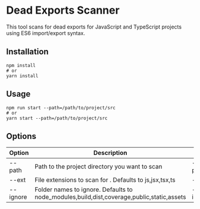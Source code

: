 # Dead Exports Scanner

This tool scans for dead exports for JavaScript and TypeScript projects using ES6 import/export syntax.

## Installation

```shell
npm install
# or
yarn install
```

## Usage

```shell
npm run start --path=/path/to/project/src
# or
yarn start --path=/path/to/project/src
```

## Options

| Option   | Description                                                                               | Example                     | Required |
| -------- | ----------------------------------------------------------------------------------------- | --------------------------- | -------- |
| --path   | Path to the project directory you want to scan                                            | --path=/path/to/project/src | true     |
| --ext    | File extensions to scan for . Defaults to js,jsx,tsx,ts                                   | --ext=tsx,ts                | false    |
| --ignore | Folder names to ignore. Defaults to node_modules,build,dist,coverage,public,static,assets | --ignore=node_modules,build | false    |
